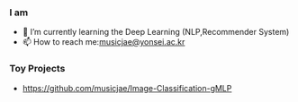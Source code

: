 
 
### I am 

- 🌱 I’m currently learning the Deep Learning (NLP,Recommender System)
- 📫 How to reach me:musicjae@yonsei.ac.kr
  
### Toy Projects
- https://github.com/musicjae/Image-Classification-gMLP
